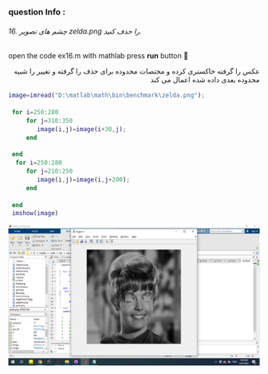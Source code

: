 
### question Info :

###### 16. چشم های تصویر zelda.png را حذف کنید.

open the code ex16.m with mathlab press **run** button :rocket: 


<div dir = "rtl">
عکس را گرفته خاکستری کرده و مختصات محدوده برای حذف را گرفته و تغییر را شبیه محدوده بعدی داده شده اعمال می کند
</div>

```matlab
image=imread("D:\matlab\math\bin\benchmark\zelda.png");

 for i=250:280
     for j=310:350
        image(i,j)=image(i+30,j);
     end
 
 end
  for i=250:280
     for j=210:250
        image(i,j)=image(i,j+200);
     end
 
 end
 imshow(image)
```


![img](https://github.com/semnan-university-ai/image-processing-class/blob/main/excersiecs/mohammadhoseinazad/16/ex16.png)

